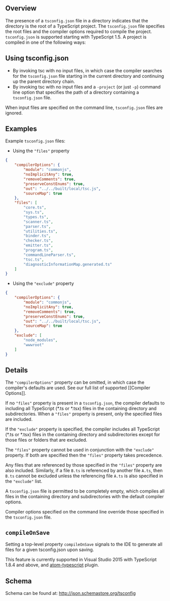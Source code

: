 ## Overview

The presence of a `tsconfig.json` file in a directory indicates that the directory is the root of a TypeScript project. The `tsconfig.json` file specifies the root files and the compiler options required to compile the project. `tsconfig.json` is supported starting with TypeScript 1.5. A project is compiled in one of the following ways:

## Using tsconfig.json

* By invoking tsc with no input files, in which case the compiler searches for the `tsconfig.json` file starting in the current directory and continuing up the parent directory chain.
* By invoking tsc with no input files and a `-project` (or just `-p`) command line option that specifies the path of a directory containing a `tsconfig.json` file.

When input files are specified on the command line, `tsconfig.json` files are ignored.

## Examples

Example `tsconfig.json` files:

* Using the `"files"` property
```json
{
    "compilerOptions": {
        "module": "commonjs",
        "noImplicitAny": true,
        "removeComments": true,
        "preserveConstEnums": true,
        "out": "../../built/local/tsc.js",
        "sourceMap": true
    },
    "files": [
        "core.ts",
        "sys.ts",
        "types.ts",
        "scanner.ts",
        "parser.ts",
        "utilities.ts",
        "binder.ts",
        "checker.ts",
        "emitter.ts",
        "program.ts",
        "commandLineParser.ts",
        "tsc.ts",
        "diagnosticInformationMap.generated.ts"
    ]
}
```

* Using the `"exclude"` property
```json
{
    "compilerOptions": {
        "module": "commonjs",
        "noImplicitAny": true,
        "removeComments": true,
        "preserveConstEnums": true,
        "out": "../../built/local/tsc.js",
        "sourceMap": true
    },
    "exclude": [
        "node_modules",
        "wwwroot"
    ]
}
```

## Details

The `"compilerOptions"` property can be omitted, in which case the compiler's defaults are used. See our full list of supported [[Compiler Options]].

If no `"files"` property is present in a `tsconfig.json`, the compiler defaults to including all TypeScript (\*.ts or \*.tsx) files in the containing directory and subdirectories. When a `"files"` property is present, only the specified files are included.

If the `"exclude"` property is specified, the compiler includes all TypeScript (\*.ts or \*.tsx) files in the containing directory and subdirectories except for those files or folders that are excluded.

The `"files"` property cannot be used in conjunction with the `"exclude"` property. If both are specified then the `"files"` property takes precedence.

Any files that are referenced by those specified in the `"files"` property are also included.
Similarly, if a file `B.ts` is referenced by another file `A.ts`, then `B.ts` cannot be excluded unless the referencing file `A.ts` is also specified in the `"exclude"` list.

A `tsconfig.json` file is permitted to be completely empty, which compiles all files in the containing directory and subdirectories with the default compiler options.

Compiler options specified on the command line override those specified in the `tsconfig.json` file.

## `compileOnSave`

Setting a top-level property `compileOnSave` signals to the IDE to generate all files for a given tsconfig.json upon saving. 

This feature is currently supported in Visual Studio 2015 with TypeScript 1.8.4 and above, and [atom-typescript](https://github.com/TypeStrong/atom-typescript/blob/master/docs/tsconfig.md#compileonsave) plugin.

## Schema

Schema can be found at: http://json.schemastore.org/tsconfig